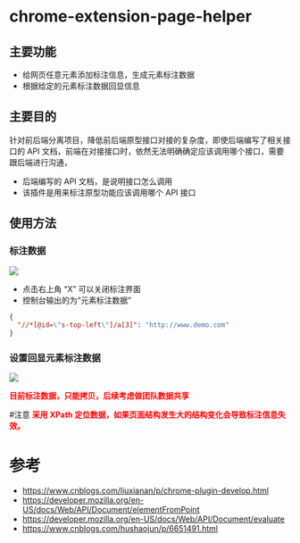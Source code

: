 # chrome-extension-page-helper
## 主要功能
* 给网页任意元素添加标注信息，生成元素标注数据
* 根据给定的元素标注数据回显信息

## 主要目的
针对前后端分离项目，降低前后端原型接口对接的复杂度，即使后端编写了相关接口的 API 文档，前端在对接接口时，依然无法明确确定应该调用哪个接口，需要跟后端进行沟通， 

* 后端编写的 API 文档，是说明接口怎么调用
* 该插件是用来标注原型功能应该调用哪个 API 接口

 
## 使用方法
### 标注数据
![](./标注元素.gif)
* 点击右上角 “X” 可以关闭标注界面
* 控制台输出的为“元素标注数据”
```json
{
  "//*[@id=\"s-top-left\"]/a[3]": "http://www.demo.com"
}
```
### 设置回显元素标注数据
![](./标注回显.gif)


<span style="font-weight: bold; color: red">目前标注数据，只能拷贝，后续考虑做团队数据共享</span>



#注意
<span style="font-weight: bold; color: red">采用 XPath 定位数据，如果页面结构发生大的结构变化会导致标注信息失效。</span>

# 参考
* https://www.cnblogs.com/liuxianan/p/chrome-plugin-develop.html
* https://developer.mozilla.org/en-US/docs/Web/API/Document/elementFromPoint
* https://developer.mozilla.org/en-US/docs/Web/API/Document/evaluate
* https://www.cnblogs.com/hushaojun/p/6651491.html
